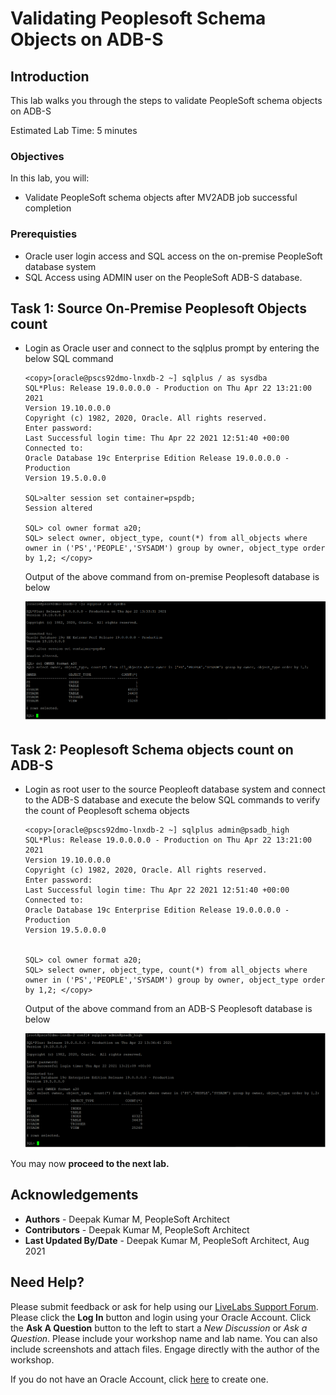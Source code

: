 # Validating Peoplesoft Schema Objects on ADB-S

## Introduction

This lab walks you through the steps to validate PeopleSoft schema objects on ADB-S

Estimated Lab Time: 5 minutes


### Objectives

In this lab, you will:
* Validate PeopleSoft schema objects after MV2ADB job successful completion


### Prerequisties
* Oracle user login access and SQL access on the on-premise PeopleSoft database system
* SQL Access using ADMIN user on the PeopleSoft ADB-S database.


## Task 1: Source On-Premise Peoplesoft Objects count

* Login as Oracle user and connect to the sqlplus prompt by entering the below SQL command

    ```
    <copy>[oracle@pscs92dmo-lnxdb-2 ~] sqlplus / as sysdba
    SQL*Plus: Release 19.0.0.0.0 - Production on Thu Apr 22 13:21:00 2021
    Version 19.10.0.0.0
    Copyright (c) 1982, 2020, Oracle. All rights reserved.
    Enter password:
    Last Successful login time: Thu Apr 22 2021 12:51:40 +00:00
    Connected to:
    Oracle Database 19c Enterprise Edition Release 19.0.0.0.0 - Production
    Version 19.5.0.0.0

    SQL>alter session set container=pspdb;
    Session altered

    SQL> col owner format a20;
    SQL> select owner, object_type, count(*) from all_objects where owner in ('PS','PEOPLE','SYSADM') group by owner, object_type order by 1,2; </copy>

    ```
    Output of the above command from on-premise Peoplesoft database is below

    ![](./images/source-db.png "")


## Task 2: Peoplesoft Schema objects count on ADB-S

* Login as root user to the source Peopleoft database system and connect to the ADB-S database and execute the below SQL commands to verify the count of Peoplesoft schema objects

    ```
    <copy>[oracle@pscs92dmo-lnxdb-2 ~] sqlplus admin@psadb_high
    SQL*Plus: Release 19.0.0.0.0 - Production on Thu Apr 22 13:21:00 2021
    Version 19.10.0.0.0
    Copyright (c) 1982, 2020, Oracle. All rights reserved.
    Enter password:
    Last Successful login time: Thu Apr 22 2021 12:51:40 +00:00
    Connected to:
    Oracle Database 19c Enterprise Edition Release 19.0.0.0.0 - Production
    Version 19.5.0.0.0

        
    SQL> col owner format a20;
    SQL> select owner, object_type, count(*) from all_objects where owner in ('PS','PEOPLE','SYSADM') group by owner, object_type order by 1,2; </copy>

    ```
    Output of the above command from an ADB-S Peoplesoft database is below

    ![](./images/target-db.png "")



You may now **proceed to the next lab.**

## Acknowledgements
* **Authors** - Deepak Kumar M, PeopleSoft Architect
* **Contributors** - Deepak Kumar M, PeopleSoft Architect
* **Last Updated By/Date** - Deepak Kumar M, PeopleSoft Architect, Aug 2021





## Need Help?
Please submit feedback or ask for help using our [LiveLabs Support Forum](https://community.oracle.com/tech/developers/categories/Migrate%20SaaS%20to%20OCI). Please click the **Log In** button and login using your Oracle Account. Click the **Ask A Question** button to the left to start a *New Discussion* or *Ask a Question*.  Please include your workshop name and lab name.  You can also include screenshots and attach files.  Engage directly with the author of the workshop.

If you do not have an Oracle Account, click [here](https://profile.oracle.com/myprofile/account/create-account.jspx) to create one.



